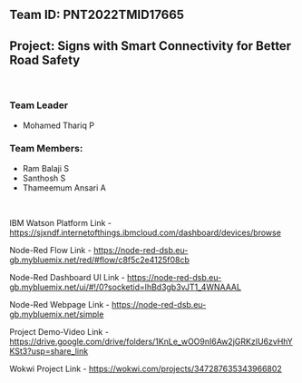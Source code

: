 ## Team ID: PNT2022TMID17665
## Project: Signs with Smart Connectivity for Better Road Safety

<br>

### Team Leader 
- Mohamed Thariq P

### Team Members:
- Ram Balaji S
- Santhosh S
- Thameemum Ansari A

<br>

IBM Watson Platform Link - https://sjxndf.internetofthings.ibmcloud.com/dashboard/devices/browse

Node-Red Flow Link - https://node-red-dsb.eu-gb.mybluemix.net/red/#flow/c8f5c2e4125f08cb

Node-Red Dashboard UI Link - https://node-red-dsb.eu-gb.mybluemix.net/ui/#!/0?socketid=lhBd3gb3vJT1_4WNAAAL

Node-Red Webpage Link - https://node-red-dsb.eu-gb.mybluemix.net/simple

Project Demo-Video Link - https://drive.google.com/drive/folders/1KnLe_wOO9nI6Aw2jGRKzIU6zvHhYKSt3?usp=share_link

Wokwi Project Link - https://wokwi.com/projects/347287635343966802
